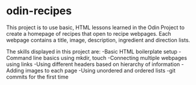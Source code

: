 # odin-recipes

This project is to use basic, HTML lessons learned in the Odin Project to create a homepage of recipes that open to recipe webpages. Each webpage contains a title, image, description, ingredient and direction lists. 

The skills displayed in this project are:
-Basic HTML boilerplate setup
-Command line basics using mkdir, touch
-Connecting multiple webpages using links 
-Using different headers based on hierarchy of information
-Adding images to each page
-Using unordered and ordered lists 
-git commits for the first time